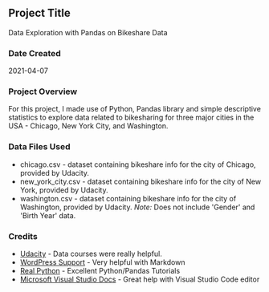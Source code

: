 ## Project Title
Data Exploration with Pandas on Bikeshare Data

### Date Created
2021-04-07

### Project Overview
For this project, I made use of Python, Pandas library and simple descriptive statistics to explore data related to bikesharing for three major cities in the USA - Chicago, New York City, and Washington. 

### Data Files Used
* chicago.csv - dataset containing bikeshare info for the city of Chicago, provided by Udacity.
* new_york_city.csv - dataset containing bikeshare info for the city of New York, provided by Udacity.
* washington.csv - dataset containing bikeshare info for the city of Washington, provided by Udacity. *Note:* Does not include 'Gender' and 'Birth Year' data.

### Credits
* [Udacity](https://www.udacity.com/) -  Data courses were really helpful.
* [WordPress Support](https://wordpress.com/support/markdown-quick-reference/) - Very helpful with Markdown
* [Real Python](https://realpython.com/) - Excellent Python/Pandas Tutorials
* [Microsoft Visual Studio Docs](https://docs.microsoft.com/en-us/visualstudio/python/overview-of-python-tools-for-visual-studio?view=vs-2019) - Great help with Visual Studio Code editor
